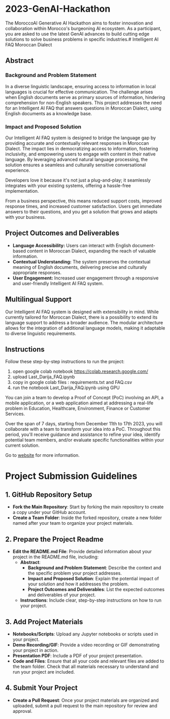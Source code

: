 # 2023-GenAI-Hackathon

The MoroccoAI Generative AI Hackathon aims to foster innovation and collaboration within Morocco's burgeoning AI ecosystem. As a participant, you are asked to use the latest GenAI advances to build cutting edge solutions to solve business problems in specific industries.# Intelligent AI FAQ Moroccan Dialect

## Abstract

### Background and Problem Statement

In a diverse linguistic landscape, ensuring access to information in local languages is crucial for effective communication. The challenge arises when English documents serve as primary sources of information, hindering comprehension for non-English speakers. This project addresses the need for an Intelligent AI FAQ that answers questions in Moroccan Dialect, using English documents as a knowledge base.


### Impact and Proposed Solution

Our Intelligent AI FAQ system is designed to bridge the language gap by providing accurate and contextually relevant responses in Moroccan Dialect. The impact lies in democratizing access to information, fostering inclusivity, and empowering users to engage with content in their native language. By leveraging advanced natural language processing, the solution ensures a seamless and culturally sensitive conversational experience.

Developers love it because it's not just a plug-and-play; it seamlessly integrates with your existing systems, offering a hassle-free implementation.

From a business perspective, this means reduced support costs, improved response times, and increased customer satisfaction. Users get immediate answers to their questions, and you get a solution that grows and adapts with your business.


## Project Outcomes and Deliverables

- **Language Accessibility:** Users can interact with English document-based content in Moroccan Dialect, expanding the reach of valuable information.
- **Contextual Understanding:** The system preserves the contextual meaning of English documents, delivering precise and culturally appropriate responses.
- **User Engagement:** Increased user engagement through a responsive and user-friendly Intelligent AI FAQ system.

## Multilingual Support

Our Intelligent AI FAQ system is designed with extensibility in mind. While currently tailored for Moroccan Dialect, there is a possibility to extend its language support to address a broader audience. The modular architecture allows for the integration of additional language models, making it adaptable to diverse linguistic requirements.

## Instructions

Follow these step-by-step instructions to run the project:

1.	open google colab notebook https://colab.research.google.com/
2.	upload Last_Darija_FAQ.ipynb
3.	copy in google colab files : requirements.txt and FAQ.csv
4.	run the notebook Last_Darija_FAQ.ipynb using GPU 




 You can join a team to develop a Proof of Concept (PoC) involving an API, a mobile application, or a web application aimed at addressing a real-life problem in Education, Healthcare, Environment, Finance or Customer Services.

Over the span of 7 days, starting from December 11th to 17th 2023, you will collaborate with a team to transform your idea into a PoC. Throughout this period, you'll receive guidance and assistance to refine your idea, identify potential team members, and/or evaluate specific functionalities within your current solution.

Go to [website](https://morocco.ai/events/conferences/MoroccoAI-Conference-2023/pages/hackathon.html) for more information.

# Project Submission Guidelines

## 1. GitHub Repository Setup

- **Fork the Main Repository**: Start by forking the main repository to create a copy under your GitHub account.
- **Create a Team Folder**: Inside the forked repository, create a new folder named after your team to organize your project materials.

## 2. Prepare the Project Readme

- **Edit the README.md File**: Provide detailed information about your project in the README.md file, including:
  - **Abstract**: 
    - **Background and Problem Statement**: Describe the context and the specific problem your project addresses.
    - **Impact and Proposed Solution**: Explain the potential impact of your solution and how it addresses the problem.
    - **Project Outcomes and Deliverables**: List the expected outcomes and deliverables of your project.
  - **Instructions**: Include clear, step-by-step instructions on how to run your project.

## 3. Add Project Materials

- **Notebooks/Scripts**: Upload any Jupyter notebooks or scripts used in your project.
- **Demo Recording/GIF**: Provide a video recording or GIF demonstrating your project in action.
- **Presentation PDF**: Include a PDF of your project presentation.
- **Code and Files**: Ensure that all your code and relevant files are added to the team folder. Check that all materials necessary to understand and run your project are included.

## 4. Submit Your Project

- **Create a Pull Request**: Once your project materials are organized and uploaded, submit a pull request to the main repository for review and approval.

